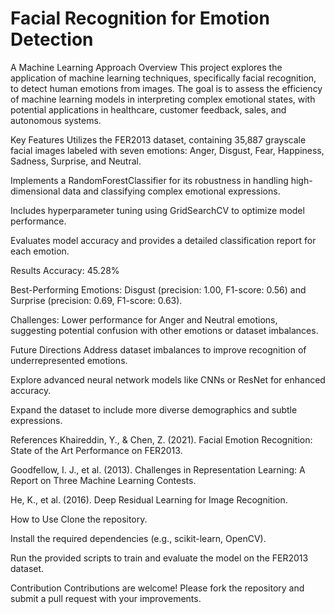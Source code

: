 # Facial Recognition for Emotion Detection
A Machine Learning Approach
Overview
This project explores the application of machine learning techniques, specifically facial recognition, to detect human emotions from images. The goal is to assess the efficiency of machine learning models in interpreting complex emotional states, with potential applications in healthcare, customer feedback, sales, and autonomous systems.

Key Features
Utilizes the FER2013 dataset, containing 35,887 grayscale facial images labeled with seven emotions: Anger, Disgust, Fear, Happiness, Sadness, Surprise, and Neutral.

Implements a RandomForestClassifier for its robustness in handling high-dimensional data and classifying complex emotional expressions.

Includes hyperparameter tuning using GridSearchCV to optimize model performance.

Evaluates model accuracy and provides a detailed classification report for each emotion.

Results
Accuracy: 45.28%

Best-Performing Emotions: Disgust (precision: 1.00, F1-score: 0.56) and Surprise (precision: 0.69, F1-score: 0.63).

Challenges: Lower performance for Anger and Neutral emotions, suggesting potential confusion with other emotions or dataset imbalances.

Future Directions
Address dataset imbalances to improve recognition of underrepresented emotions.

Explore advanced neural network models like CNNs or ResNet for enhanced accuracy.

Expand the dataset to include more diverse demographics and subtle expressions.

References
Khaireddin, Y., & Chen, Z. (2021). Facial Emotion Recognition: State of the Art Performance on FER2013.

Goodfellow, I. J., et al. (2013). Challenges in Representation Learning: A Report on Three Machine Learning Contests.

He, K., et al. (2016). Deep Residual Learning for Image Recognition.

How to Use
Clone the repository.

Install the required dependencies (e.g., scikit-learn, OpenCV).

Run the provided scripts to train and evaluate the model on the FER2013 dataset.

Contribution
Contributions are welcome! Please fork the repository and submit a pull request with your improvements.
